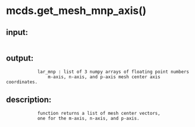 # mcds.get_mesh_mnp_axis()


## input:
```

```

## output:
```
            lar_mnp : list of 3 numpy arrays of floating point numbers
                m-axis, n-axis, and p-axis mesh center axis coordinates.

```

## description:
```
            function returns a list of mesh center vectors,
            one for the m-axis, n-axis, and p-axis.
        
```